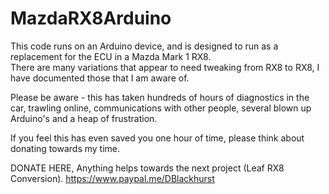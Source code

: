 # MazdaRX8Arduino
This code runs on an Arduino device, and is designed to run as a replacement for the ECU in a Mazda Mark 1 RX8.  
There are many variations that appear to need tweaking from RX8 to RX8, I have documented those that I am aware of.

Please be aware - this has taken hundreds of hours of diagnostics in the car, trawling online, communications with other people, 
several blown up Arduino's and a heap of frustration.

If you feel this has even saved you one hour of time, please think about donating towards my time.

DONATE HERE, Anything helps towards the next project (Leaf RX8 Conversion).
https://www.paypal.me/DBlackhurst
